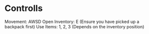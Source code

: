 <h1>Controlls</h1>

Movement: AWSD
Open Inventory: E (Ensure you have picked up a backpack first)
Use Items: 1, 2, 3 (Depends on the inventory position)
